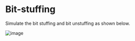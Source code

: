 # Bit-stuffing

Simulate the bit stuffing and bit unstuffing as shown below.   

![image](https://user-images.githubusercontent.com/66217855/202633948-17cd4c61-6b1c-499e-bf2d-90b3b06a0138.png)